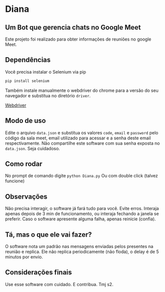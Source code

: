 # Diana
## Um Bot que gerencia chats no Google Meet

Este projeto foi realizado para obter informações de reuniões no google Meet.  

## Dependências
Você precisa instalar o Selenium via pip
```sh
pip install selenium
```
Também instale manualmente o webdriver do chrome para a versão do seu navegador e substitua no diretório ```driver```.

[Webdriver](https://chromedriver.chromium.org/downloads)

## Modo de uso

Edite o arquivo ```data.json``` e substitua os valores ```code```, ```email``` e ```password``` pelo código da sala meet, email utilizado para acessar e a senha deste email respectivamente. Não compartilhe este software com sua senha exposta no ```data.json```. Seja cuidadoso.

## Como rodar

No prompt de comando digite
```python Diana.py```
Ou com double click (talvez funcione)

## Observações

Não precisa interagir, o software já fará tudo para você. Evite erros. Interaja apenas depois de 3 min de funcionamento, ou interaja fechando a janela se preferir.
Caso o software apresente alguma falha, apenas reinicie (confia).

## Tá, mas o que ele vai fazer?

O software nota um padrão nas mensagens enviadas pelos presentes na reunião e replica. Ele não replica periodicamente (não floda), o delay é de 5 minutos por envio.

## Considerações finais

Use esse software com cuidado. E contribua. Tmj s2.